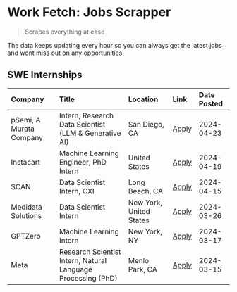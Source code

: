# Work Fetch: Jobs Scrapper
> Scrapes everything at ease

The data keeps updating every hour so you can always get the latest jobs and wont miss out on any opportunities.

## SWE Internships
<!--START_SECTION:workfetch-->
| Company                 | Title                                                        | Location                | Link                                                                                                                                                                                                                                                                         | Date Posted   |
|:------------------------|:-------------------------------------------------------------|:------------------------|:-----------------------------------------------------------------------------------------------------------------------------------------------------------------------------------------------------------------------------------------------------------------------------|:--------------|
| pSemi, A Murata Company | Intern, Research Data Scientist (LLM & Generative AI)        | San Diego, CA           | [Apply](https://www.linkedin.com/jobs/view/intern-research-data-scientist-llm-generative-ai-at-psemi-a-murata-company-3887074168?position=4&pageNum=0&refId=KQ0m4PaIueYwVO%2BPxiIeGA%3D%3D&trackingId=1uX1rpHAfBGtbxJf1MXS4Q%3D%3D&trk=public_jobs_jserp-result_search-card) | 2024-04-23    |
| Instacart               | Machine Learning Engineer, PhD Intern                        | United States           | [Apply](https://www.linkedin.com/jobs/view/machine-learning-engineer-phd-intern-at-instacart-3901991739?position=2&pageNum=0&refId=KQ0m4PaIueYwVO%2BPxiIeGA%3D%3D&trackingId=sTtzxpAuMynxtQKQMny%2BxQ%3D%3D&trk=public_jobs_jserp-result_search-card)                        | 2024-04-19    |
| SCAN                    | Data Scientist Intern, CXI                                   | Long Beach, CA          | [Apply](https://www.linkedin.com/jobs/view/data-scientist-intern-cxi-at-scan-3899690492?position=9&pageNum=0&refId=KQ0m4PaIueYwVO%2BPxiIeGA%3D%3D&trackingId=Xe7h2qNU%2FWIXaaBKLKrmvw%3D%3D&trk=public_jobs_jserp-result_search-card)                                        | 2024-04-15    |
| Medidata Solutions      | Data Scientist Intern                                        | New York, United States | [Apply](https://www.linkedin.com/jobs/view/data-scientist-intern-at-medidata-solutions-3810253704?position=8&pageNum=0&refId=KQ0m4PaIueYwVO%2BPxiIeGA%3D%3D&trackingId=u%2Fc%2B2R0fOIxnrK%2Ft49Ossg%3D%3D&trk=public_jobs_jserp-result_search-card)                          | 2024-03-26    |
| GPTZero                 | Machine Learning Intern                                      | New York, NY            | [Apply](https://www.linkedin.com/jobs/view/machine-learning-intern-at-gptzero-3860723963?position=7&pageNum=0&refId=KQ0m4PaIueYwVO%2BPxiIeGA%3D%3D&trackingId=pJ0ZopmoWnS0z0fTG3NHng%3D%3D&trk=public_jobs_jserp-result_search-card)                                         | 2024-03-17    |
| Meta                    | Research Scientist Intern, Natural Language Processing (PhD) | Menlo Park, CA          | [Apply](https://www.linkedin.com/jobs/view/research-scientist-intern-natural-language-processing-phd-at-meta-3858718375?position=10&pageNum=0&refId=KQ0m4PaIueYwVO%2BPxiIeGA%3D%3D&trackingId=cQfk2iNEvtAvMsxyp8OqIw%3D%3D&trk=public_jobs_jserp-result_search-card)         | 2024-03-15    |
<!--END_SECTION:workfetch-->
